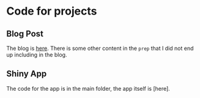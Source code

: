 

# Code for projects

## Blog Post

The blog is [here](https://evanodell.com/blog/2017/10/20/housing-prices-and-transport-accessibility/). There is some other content in the `prep` that I did not end up including in the blog.

## Shiny App

The code for the app is in the main folder, the app itself is [here].